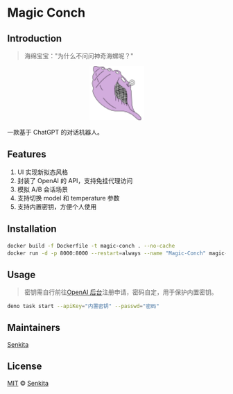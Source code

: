 # Magic Conch

## Introduction

> 海绵宝宝："为什么不问问神奇海螺呢？"

<center>
    <img src="./static/logo.svg" width="125px" alt="Magic Conch"/>
</center>

一款基于 ChatGPT 的对话机器人。

## Features

1. UI 实现新拟态风格
2. 封装了 OpenAI 的 API，支持免挂代理访问
3. 模拟 A/B 会话场景
4. 支持切换 model 和 temperature 参数
5. 支持内置密钥，方便个人使用

## Installation

```bash
docker build -f Dockerfile -t magic-conch . --no-cache
docker run -d -p 8000:8000 --restart=always --name "Magic-Conch" magic-conch
```

## Usage

> 密钥需自行前往[OpenAI 后台](https://beta.openai.com/account/api-keys)注册申请，密码自定，用于保护内置密钥。

```bash
deno task start --apiKey="内置密钥" --passwd="密码"
```

## Maintainers

[Senkita](https://github.com/Senkita)

## License

[MIT](LICENSE) &copy; [Senkita](https://github.com/Senkita)
